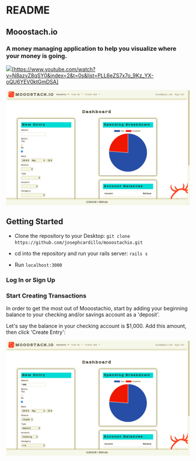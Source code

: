 # README

## Mooostach.io
### A money managing application to help you visualize where your money is going.

![](Mooostachio)[https://www.youtube.com/watch?v=N8azvZ8qSY0&index=2&t=0s&list=PLL6eZS7x7o_9Kz_YX-oQU6YEV0ktGmDSA]

![](dashboard-screenshot.png)

## Getting Started

* Clone the repository to your Desktop:
`git clone https://github.com/josephcardillo/mooostachio.git`

* cd into the repository and run your rails server:
`rails s`

* Run `localhost:3000`

### Log In or Sign Up

### Start Creating Transactions

In order to get the most out of Mooostachio, start by adding your beginning balance to your checking and/or savings account as a 'deposit'.

Let's say the balance in your checking account is $1,000. Add this amount, then click 'Create Entry':

![](first-entry.png)
